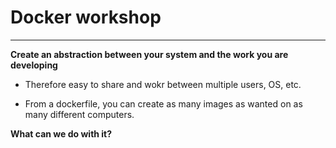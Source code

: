# Docker workshop

***

**Create an abstraction between your system and the work you are developing**

- Therefore easy to share and wokr between multiple users, OS, etc.

- From a dockerfile, you can create as many images as wanted on as many different computers.

**What can we do with it?**

